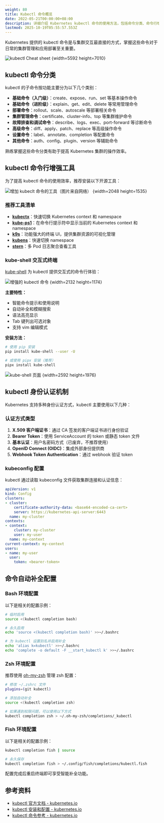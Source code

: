 ```yaml
---
weight: 80
title: Kubectl 命令概览
date: 2022-05-21T00:00:00+08:00
description: 详细介绍 Kubernetes kubectl 命令的使用方法，包括命令分类、命令行增强工具、身份认证机制和自动补全配置等实用技巧。
lastmod: 2025-10-19T05:55:57.553Z
---
```


Kubernetes 提供的 kubectl 命令是与集群交互最直接的方式，掌握这些命令对于日常的集群管理和应用部署至关重要。

![kubectl Cheat sheet](https://assets.jimmysong.io/images/book/kubernetes-handbook/cli/using-kubectl/kubernetes-kubectl-cheatsheet.webp)
{width=5592 height=7010}

## kubectl 命令分类

kubectl 的子命令按功能主要分为以下几个类别：

- **基础命令（入门级）**：create、expose、run、set 等基本操作命令
- **基础命令（进阶级）**：explain、get、edit、delete 等常用管理命令
- **部署命令**：rollout、scale、autoscale 等部署相关命令
- **集群管理命令**：certificate、cluster-info、top 等集群维护命令
- **故障排查和调试命令**：describe、logs、exec、port-forward 等诊断命令
- **高级命令**：diff、apply、patch、replace 等高级操作命令
- **设置命令**：label、annotate、completion 等配置命令
- **其他命令**：auth、config、plugin、version 等辅助命令

熟练掌握这些命令分类有助于提高 Kubernetes 集群的操作效率。

## kubectl 命令行增强工具

为了提高 kubectl 命令的使用效率，推荐安装以下开源工具：

![增加 kubeclt 命令的工具（图片来自网络）](https://assets.jimmysong.io/images/book/kubernetes-handbook/cli/using-kubectl/tools-to-supercharge-kubectl.webp)
{width=2048 height=1535}

### 推荐工具清单

- **[kubectx](https://github.com/ahmetb/kubectx)**：快速切换 Kubernetes context 和 namespace
- **[kube-ps1](https://github.com/jonmosco/kube-ps1)**：在命令行提示符中显示当前的 Kubernetes context 和 namespace
- **[k9s](https://github.com/derailed/k9s)**：功能强大的终端 UI，提供集群资源的可视化管理
- **[kubens](https://github.com/ahmetb/kubectx)**：快速切换 namespace
- **[stern](https://github.com/stern/stern)**：多 Pod 日志聚合查看工具

### kube-shell 交互式终端

[kube-shell](https://github.com/cloudnativelabs/kube-shell) 为 kubectl 提供交互式的命令行体验：

![增强的 kubectl 命令](https://assets.jimmysong.io/images/book/kubernetes-handbook/cli/using-kubectl/supercharged-kubectl.webp)
{width=2132 height=1174}

**主要特性：**

- 智能命令提示和使用说明
- 自动补全和模糊搜索
- 语法高亮显示
- Tab 键列出可选对象
- 支持 vim 编辑模式

**安装方法：**

```bash
# 使用 pip 安装
pip install kube-shell --user -U

# 或使用 pipx 安装（推荐）
pipx install kube-shell
```

![kube-shell 页面](https://assets.jimmysong.io/images/book/kubernetes-handbook/cli/using-kubectl/kube-shell.webp)
{width=2592 height=1976}

## kubectl 身份认证机制

Kubernetes 支持多种身份认证方式，kubectl 主要使用以下几种：

### 认证方式类型

1. **X.509 客户端证书**：通过 CA 签发的客户端证书进行身份验证
2. **Bearer Token**：使用 ServiceAccount 的 token 或静态 token 文件
3. **基本认证**：用户名密码方式（已废弃，不推荐使用）
4. **OpenID Connect (OIDC)**：集成外部身份提供商
5. **Webhook Token Authentication**：通过 webhook 验证 token

### kubeconfig 配置

kubectl 通过读取 kubeconfig 文件获取集群连接和认证信息：

```yaml
apiVersion: v1
kind: Config
clusters:
- cluster:
    certificate-authority-data: <base64-encoded-ca-cert>
    server: https://kubernetes-api-server:6443
  name: my-cluster
contexts:
- context:
    cluster: my-cluster
    user: my-user
  name: my-context
current-context: my-context
users:
- name: my-user
  user:
    token: <bearer-token>
```

## 命令自动补全配置

### Bash 环境配置

以下是相关的配置示例：

```bash
# 临时启用
source <(kubectl completion bash)

# 永久启用
echo 'source <(kubectl completion bash)' >>~/.bashrc

# 为 kubectl 设置别名并启用补全
echo 'alias k=kubectl' >>~/.bashrc
echo 'complete -o default -F __start_kubectl k' >>~/.bashrc
```

### Zsh 环境配置

推荐使用 [oh-my-zsh](https://ohmyz.sh/) 管理 zsh 配置：

```bash
# 修改 ~/.zshrc 文件
plugins=(git kubectl)

# 添加自动补全
source <(kubectl completion zsh)

# 如果遇到权限问题，可以使用以下方式
kubectl completion zsh > ~/.oh-my-zsh/completions/_kubectl
```

### Fish 环境配置

以下是相关的配置示例：

```bash
kubectl completion fish | source

# 永久保存
kubectl completion fish > ~/.config/fish/completions/kubectl.fish
```

配置完成后重启终端即可享受智能补全功能。

## 参考资料

- [kubectl 官方文档 - kubernetes.io](https://kubernetes.io/docs/reference/kubectl/)
- [kubectl 安装和配置 - kubernetes.io](https://kubernetes.io/docs/tasks/tools/install-kubectl/)
- [kubectl 命令参考 - kubernetes.io](https://kubernetes.io/docs/reference/generated/kubectl/kubectl-commands)
